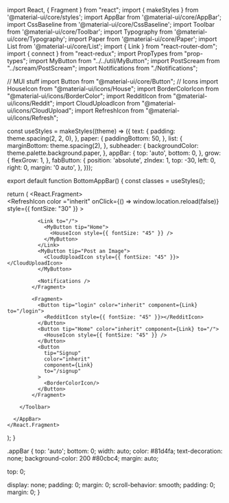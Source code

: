 import React, { Fragment } from "react";
import { makeStyles } from '@material-ui/core/styles';
import AppBar from '@material-ui/core/AppBar';
import CssBaseline from '@material-ui/core/CssBaseline';
import Toolbar from '@material-ui/core/Toolbar';
import Typography from '@material-ui/core/Typography';
import Paper from '@material-ui/core/Paper';
import List from '@material-ui/core/List';
import { Link } from "react-router-dom";
import { connect } from "react-redux";
import PropTypes from "prop-types";
import MyButton from "../../util/MyButton";
import PostScream from "../scream/PostScream";
import Notifications from "./Notifications";

// MUI stuff
import Button from "@material-ui/core/Button";
// Icons
import HouseIcon from "@material-ui/icons/House";
import BorderColorIcon from "@material-ui/icons/BorderColor";
import RedditIcon from "@material-ui/icons/Reddit";
import CloudUploadIcon from "@material-ui/icons/CloudUpload";
import RefreshIcon from "@material-ui/icons/Refresh";

const useStyles = makeStyles((theme) => ({
  text: {
    padding: theme.spacing(2, 2, 0),
  },
  paper: {
    paddingBottom: 50,
  },
  list: {
    marginBottom: theme.spacing(2),
  },
  subheader: {
    backgroundColor: theme.palette.background.paper,
  },
  appBar: {
    top: 'auto',
    bottom: 0,
  },
  grow: {
    flexGrow: 1,
  },
  fabButton: {
    position: 'absolute',
    zIndex: 1,
    top: -30,
    left: 0,
    right: 0,
    margin: '0 auto',
  },
}));

export default function BottomAppBar()  {
  const classes = useStyles();
  

  return (
    <React.Fragment>
      <CssBaseline />
      <AppBar position="fixed" color="primary" className={classes.appBar}>
      <Toolbar className="nav-container">        
            <Fragment>
              <MyButton tip="Refresh" >
                <RefreshIcon color ="inherit"
                  onClick={() => window.location.reload(false)}
                  style={{ fontSize: "30" }}
                ></RefreshIcon>
              </MyButton>
              <PostScream />

              <Link to="/">
                <MyButton tip="Home">
                  <HouseIcon style={{ fontSize: "45" }} />
                </MyButton>
              </Link>
              <MyButton tip="Post an Image">
                <CloudUploadIcon style={{ fontSize: "45" }}></CloudUploadIcon>
              </MyButton>

              <Notifications />
            </Fragment>
          
            <Fragment>
              <Button tip="login" color="inherit" component={Link} to="/login">
                <RedditIcon style={{ fontSize: "45" }}></RedditIcon>
              </Button>
              <Button tip="Home" color="inherit" component={Link} to="/">
                <HouseIcon style={{ fontSize: "45" }} />
              </Button>
              <Button
                tip="Signup"
                color="inherit"
                component={Link}
                to="/signup"
              >
                <BorderColorIcon/>
              </Button>
            </Fragment>
    
        </Toolbar>

      </AppBar>
    </React.Fragment>
  );
}


.appBar {
  top: 'auto';
  bottom: 0;
  width: auto;
  color: #81d4fa;
  text-decoration: none;
  background-color: 200 #80cbc4;
  margin: auto;

  top: 0;
 
  display: none;
  padding: 0;
  margin: 0;
  scroll-behavior: smooth;
  padding: 0;
  margin: 0;
}